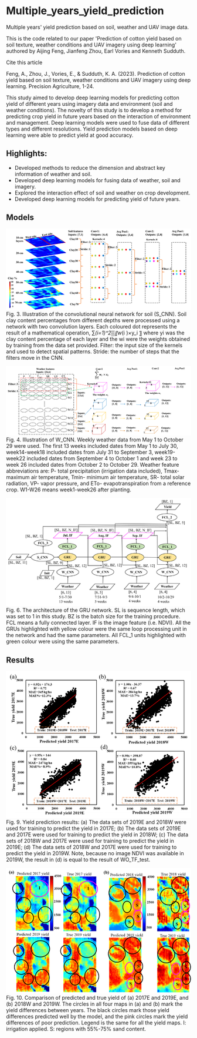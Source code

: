 # Multiple_years_yield_prediction
Multiple years' yield prediction based on soil, weather and UAV image data.

This is the code related to our paper 'Prediction of cotton yield based on soil texture, weather conditions and UAV imagery using deep learning' authored by Aijing Feng, Jianfeng Zhou, Earl Vories and Kenneth Sudduth.

Cite this article

Feng, A., Zhou, J., Vories, E., & Sudduth, K. A. (2023). Prediction of cotton yield based on soil texture, weather conditions and UAV imagery using deep learning. Precision Agriculture, 1-24.

This study aimed to develop deep learning models for predicting cotton yield of different years using imagery data and environment (soil and weather conditions). The novelty of this study is to develop a method for predicting crop yield in future years based on the interaction of environment and management. Deep learning models were used to fuse data of different types and different resolutions. Yield prediction models based on deep learning were able to predict yield at good accuracy.

## Highlights:
- Developed methods to reduce the dimension and abstract key information of weather and soil.
- Developed deep learning models for fusing data of weather, soil and imagery.
- Explored the interaction effect of soil and weather on crop development.
- Developed deep learning models for predicting yield of future years.

## Models
![alt text](https://github.com/AJFeng/Multiple_years_yield_prediction/blob/main/figures/Picture1.png)
Fig. 3. Illustration of the convolutional neural network for soil (S_CNN). Soil clay content percentages from different depths were processed using a network with two convolution layers. Each coloured dot represents the result of a mathematical operation, ∑_(i=1)^2▒〖w_(i )×y_i 〗 where yi was the clay content percentage of each layer and the wi were the weights obtained by training from the data set provided. Filter: the input size of the kernels and used to detect spatial patterns. Stride: the number of steps that the filters move in the CNN.

![alt text](https://github.com/AJFeng/Multiple_years_yield_prediction/blob/main/figures/Picture2.png)
Fig. 4. Illustration of W_CNN. Weekly weather data from May 1 to October 29 were used. The first 13 weeks included dates from May 1 to July 30, week14-week18 included dates from July 31 to September 3, week19-week22 included dates from September 4 to October 1 and week 23 to week 26 included dates from October 2 to October 29. Weather feature abbreviations are: P- total precipitation (irrigation data included), Tmax- maximum air temperature, Tmin- minimum air temperature, SR- total solar radiation, VP- vapor pressure, and ETo- evapotranspiration from a reference crop. W1-W26 means week1-week26 after planting.

![alt text](https://github.com/AJFeng/Multiple_years_yield_prediction/blob/main/figures/Picture3.png)
Fig. 6. The architecture of the GRU network. SL is sequence length, which was set to 1 in this study. BZ is the batch size for the training procedure. FCL means a fully connected layer. IF is the image feature (i.e. NDVI). All the GRUs highlighted with yellow colour were the same loop processing unit in the network and had the same parameters. All FCL_1 units highlighted with green colour were using the same parameters.

## Results
![alt text](https://github.com/AJFeng/Multiple_years_yield_prediction/blob/main/figures/Picture4.png)
Fig. 9. Yield prediction results: (a) The data sets of 2019E and 2018W were used for training to predict the yield in 2017E; (b) The data sets of 2019E and 2017E were used for training to predict the yield in 2018W; (c) The data sets of 2018W and 2017E were used for training to predict the yield in 2019E; (d) The data sets of 2018W and 2017E were used for training to predict the yield in 2019W. Note, because no image NDVI was available in 2019W, the result in (d) is equal to the result of WO_TF_test.

![alt text](https://github.com/AJFeng/Multiple_years_yield_prediction/blob/main/figures/Picture5.png)
Fig. 10. Comparison of predicted and true yield of (a) 2017E and 2019E, and (b) 2018W and 2019W. The circles in all four maps in (a) and (b) mark the yield differences between years. The black circles mark those yield differences predicted well by the model, and the pink circles mark the yield differences of poor prediction. Legend is the same for all the yield maps. I: irrigation applied. S: regions with 55%-75% sand content.



